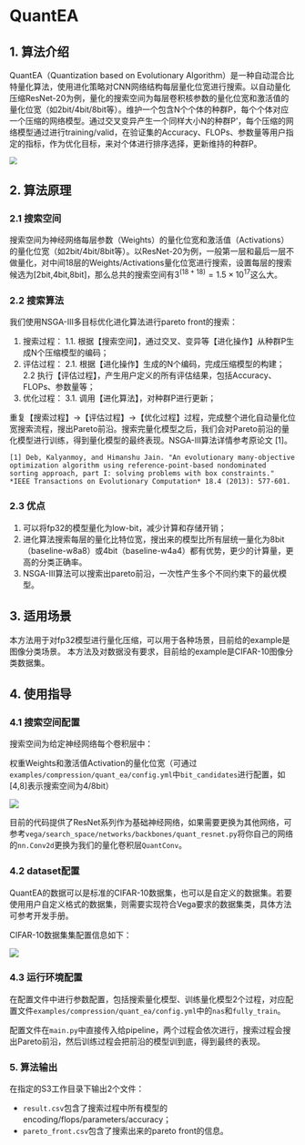 # QuantEA

## 1. 算法介绍

QuantEA（Quantization based on Evolutionary Algorithm）是一种自动混合比特量化算法，使用进化策略对CNN网络结构每层量化位宽进行搜索。以自动量化压缩ResNet-20为例，量化的搜索空间为每层卷积核参数的量化位宽和激活值的量化位宽（如2bit/4bit/8bit等）。维护一个包含N个个体的种群P，每个个体对应一个压缩的网络模型。通过交叉变异产生一个同样大小N的种群P’，每个压缩的网络模型通过进行training/valid，在验证集的Accuracy、FLOPs、参数量等用户指定的指标，作为优化目标，来对个体进行排序选择，更新维持的种群P。

<img src="./images/quant_ea.png" style="zoom:80%;" />

## 2. 算法原理

### 2.1 搜索空间

搜索空间为神经网络每层参数（Weights）的量化位宽和激活值（Activations）的量化位宽（如2bit/4bit/8bit等）。以ResNet-20为例，一般第一层和最后一层不做量化，对中间18层的Weights/Activations量化位宽进行搜索，设置每层的搜索候选为[2bit,4bit,8bit]，那么总共的搜索空间有$`3^{(18+18)}=1.5\times 10^{17}`$这么大。

### 2.2 搜索算法

我们使用NSGA-III多目标优化进化算法进行pareto front的搜索：

1. 搜索过程：
   1.1. 根据【搜索空间】，通过交叉、变异等【进化操作】从种群P生成N个压缩模型的编码；
2. 评估过程：
   2.1. 根据【进化操作】生成的N个编码，完成压缩模型的构建；
   2.2 执行【评估过程】，产生用户定义的所有评估结果，包括Accuracy、FLOPs、参数量等；
3. 优化过程：
   3.1. 调用【进化算法】，对种群P进行更新；

重复【搜索过程】->【评估过程】->【优化过程】过程，完成整个进化自动量化位宽搜索流程，搜出Pareto前沿。搜索完量化模型之后，我们会对Pareto前沿的量化模型进行训练，得到量化模型的最终表现。NSGA-III算法详情参考原论文 [1]。

```text
[1] Deb, Kalyanmoy, and Himanshu Jain. "An evolutionary many-objective optimization algorithm using reference-point-based nondominated sorting approach, part I: solving problems with box constraints." *IEEE Transactions on Evolutionary Computation* 18.4 (2013): 577-601.
```

### 2.3 优点

1. 可以将fp32的模型量化为low-bit，减少计算和存储开销；
2. 进化算法搜索每层的量化比特位宽，搜出来的模型比所有层统一量化为8bit（baseline-w8a8）或4bit（baseline-w4a4）都有优势，更少的计算量，更高的分类正确率。
3. NSGA-III算法可以搜索出pareto前沿，一次性产生多个不同约束下的最优模型。

## 3. 适用场景

本方法用于对fp32模型进行量化压缩，可以用于各种场景，目前给的example是图像分类场景。
本方法及对数据没有要求，目前给的example是CIFAR-10图像分类数据集。

## 4. 使用指导

### 4.1 搜索空间配置

搜索空间为给定神经网络每个卷积层中：

权重Weights和激活值Activation的量化位宽（可通过`examples/compression/quant_ea/config.yml`中`bit_candidates`进行配置，如[4,8]表示搜索空间为4/8bit）

![](./images/quant_ea_search_space.png)

目前的代码提供了ResNet系列作为基础神经网络，如果需要更换为其他网络，可参考``vega/search_space/networks/backbones/quant_resnet.py``将你自己的网络的`nn.Conv2d`更换为我们的量化卷积层`QuantConv`。

### 4.2 dataset配置

QuantEA的数据可以是标准的CIFAR-10数据集，也可以是自定义的数据集。若要使用用户自定义格式的数据集，则需要实现符合Vega要求的数据集类，具体方法可参考开发手册。

CIFAR-10数据集集配置信息如下：

![](./images/quant_ea_dataset.png)

### 4.3 运行环境配置

在配置文件中进行参数配置，包括搜索量化模型、训练量化模型2个过程，对应配置文件``examples/compression/quant_ea/config.yml``中的`nas`和`fully_train`。

配置文件在`main.py`中直接传入给pipeline，两个过程会依次进行，搜索过程会搜出Pareto前沿，然后训练过程会把前沿的模型训到底，得到最终的表现。

### 5. 算法输出

在指定的S3工作目录下输出2个文件：

- `result.csv`包含了搜索过程中所有模型的encoding/flops/parameters/accuracy；
- `pareto_front.csv`包含了搜索出来的pareto front的信息。

